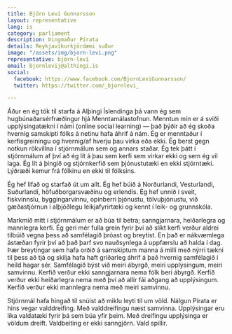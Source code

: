 ```yaml
---
title: Björn Leví Gunnarsson
layout: representative
lang: is
category: parliament
description: Þingmaður Pírata
details: Reykjavíkurkjördæmi suður
image: "/assets/img/bjorn-levi.png"
representative: björn-leví
email: bjornlevij@althingi.is
social:
  facebook: https://www.facebook.com/BjornLeviGunnarsson/
  twitter: https://twitter.com/_bjornlevi_

---
```

Áður en ég tók til starfa á Alþingi Íslendinga þá vann ég sem hugbúnaðarsérfræðingur hjá Menntamálastofnun. Menntun mín er á sviði upplýsingatækni í námi (online social learning) — það þýðir að ég skoða hvernig samskipti fólks á netinu hafa áhrif á nám. Ég er menntaður í kerfisgreiningu og hvernig/af hverju þau virka eða ekki. Ég berst gegn notkun rökvillna í stjórnmálum sem og annars staðar. Ég tek þátt í stjórnmálum af því að ég lít á þau sem kerfi sem virkar ekki og sem ég vil laga. Ég lít á þingið og stjórnkerfið sem þjónustutæki en ekki stjórntæki. Lýðræði kemur frá fólkinu en ekki til fólksins.

Ég hef lifað og starfað út um allt. Ég hef búið á Norðurlandi, Vesturlandi, Suðurlandi, höfuðborgarsvæðinu og erlendis. Ég hef unnið í sveit, fiskvinnslu, byggingarvinnu, opinberri þjónustu, tölvuþjónustu, við gæðastjórnun í alþjóðlegu leikjafyrirtæki og kennt í leik- og grunnskóla.

Markmið mitt í stjórnmálum er að búa til betra; sanngjarnara, heiðarlegra og mannlegra kerfi. Ég geri mér fulla grein fyrir því að slíkt kerfi verður aldrei tilbúið vegna þess að samfélagið þróast og breytist. En það er nákvæmlega ástæðan fyrir því að það þarf svo nauðsynlega á uppfærslu að halda í dag. Þær breytingar sem hafa orðið á samskiptum manna á milli með nýrri tækni til þess að tjá og skilja hafa haft gríðarleg áhrif á það hvernig samfélagið í heild hagar sér. Samfélagið býst við meiri ábyrgð, meiri upplýsingum, meiri samvinnu. Kerfið verður ekki sanngjarnara nema fólk beri ábyrgð. Kerfið verður ekki heiðarlegra nema með því að allir fái aðgang að upplýsingum. Kerfið verður ekki mannlegra nema með meiri samvinnu.

Stjórnmál hafa hingað til snúist að miklu leyti til um völd. Nálgun Pírata er hins vegar valddreifing. Með valddreifingu næst samvinna. Upplýsingar eru líka valdatæki fyrir þá sem búa yfir þeim. Með dreifingu upplýsinga er völdum dreift. Valdbeiting er ekki sanngjörn. Vald spillir.